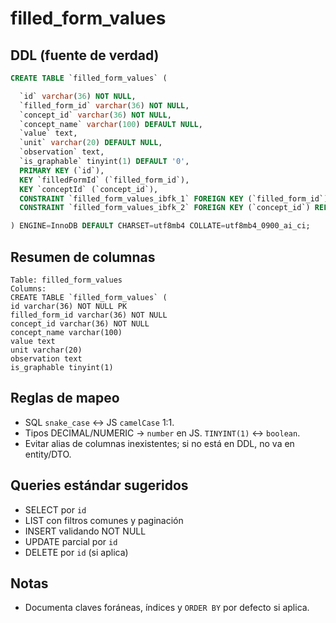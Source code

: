 # filled_form_values

## DDL (fuente de verdad)
```sql
CREATE TABLE `filled_form_values` (

  `id` varchar(36) NOT NULL,
  `filled_form_id` varchar(36) NOT NULL,
  `concept_id` varchar(36) NOT NULL,
  `concept_name` varchar(100) DEFAULT NULL,
  `value` text,
  `unit` varchar(20) DEFAULT NULL,
  `observation` text,
  `is_graphable` tinyint(1) DEFAULT '0',
  PRIMARY KEY (`id`),
  KEY `filledFormId` (`filled_form_id`),
  KEY `conceptId` (`concept_id`),
  CONSTRAINT `filled_form_values_ibfk_1` FOREIGN KEY (`filled_form_id`) REFERENCES `filled_forms` (`id`),
  CONSTRAINT `filled_form_values_ibfk_2` FOREIGN KEY (`concept_id`) REFERENCES `concepts` (`id`)

) ENGINE=InnoDB DEFAULT CHARSET=utf8mb4 COLLATE=utf8mb4_0900_ai_ci;
```

## Resumen de columnas
```
Table: filled_form_values
Columns:
CREATE TABLE `filled_form_values` (
id varchar(36) NOT NULL PK
filled_form_id varchar(36) NOT NULL
concept_id varchar(36) NOT NULL
concept_name varchar(100)
value text
unit varchar(20)
observation text
is_graphable tinyint(1)
```

## Reglas de mapeo
- SQL `snake_case` ↔ JS `camelCase` 1:1.
- Tipos DECIMAL/NUMERIC → `number` en JS. `TINYINT(1)` ↔ `boolean`.
- Evitar alias de columnas inexistentes; si no está en DDL, no va en entity/DTO.

## Queries estándar sugeridos
- SELECT por `id`
- LIST con filtros comunes y paginación
- INSERT validando NOT NULL
- UPDATE parcial por `id`
- DELETE por `id` (si aplica)

## Notas
- Documenta claves foráneas, índices y `ORDER BY` por defecto si aplica.
